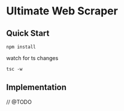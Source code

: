 # Ultimate Web Scraper

## Quick Start

```
npm install
```

watch for ts changes

```
tsc -w
```

## Implementation

// @TODO
